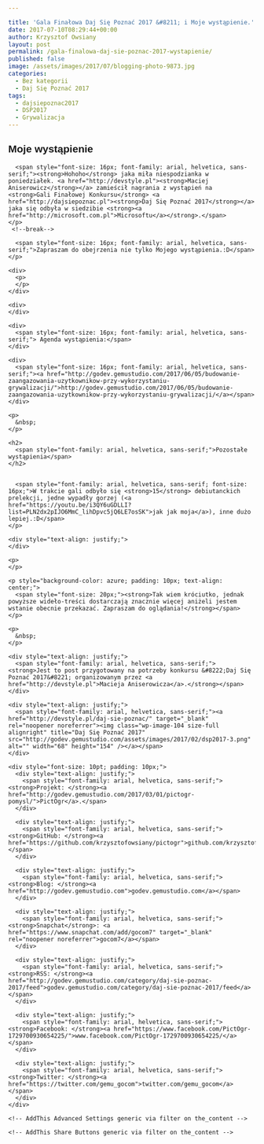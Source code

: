 ```yaml
---

title: 'Gala Finałowa Daj Się Poznać 2017 &#8211; i Moje wystąpienie.'
date: 2017-07-10T08:29:44+00:00
author: Krzysztof Owsiany
layout: post
permalink: /gala-finalowa-daj-sie-poznac-2017-wystapienie/
published: false
image: /assets/images/2017/07/blogging-photo-9873.jpg
categories:
  - Bez kategorii
  - Daj Się Poznać 2017
tags:
  - dajsiepoznac2017
  - DSP2017
  - Grywalizacja
---
```

<div id="dslc-theme-content">
  <div id="dslc-theme-content-inner">
    <h2>
      <span style="font-family: arial, helvetica, sans-serif;">Moje wystąpienie</span>
    </h2>
    

      <span style="font-size: 16px; font-family: arial, helvetica, sans-serif;"><strong>Hohoho</strong> jaka miła niespodzianka w poniedziałek. <a href="http://devstyle.pl"><strong>Maciej Aniserowicz</strong></a> zamieścił nagrania z wystąpień na <strong>Gali Finałowej Konkursu</strong> <a href="http://dajsiepoznac.pl"><strong>Daj Się Poznać 2017</strong></a> jaka się odbyła w siedzibie <strong><a href="http://microsoft.com.pl">Microsoftu</a></strong>.</span>
    </p>
     <!--break-->

      <span style="font-size: 16px; font-family: arial, helvetica, sans-serif;">Zapraszam do obejrzenia nie tylko Mojego wystąpienia.:D</span>
    </p>
    
    <div>
      <p>
      </p>
    </div>
    
    <div>
    </div>
    
    <div>
      <span style="font-size: 16px; font-family: arial, helvetica, sans-serif;"> Agenda wystąpienia:</span>
    </div>
    
    <div>
      <span style="font-size: 16px; font-family: arial, helvetica, sans-serif;"><a href="http://godev.gemustudio.com/2017/06/05/budowanie-zaangazowania-uzytkownikow-przy-wykorzystaniu-grywalizacji/">http://godev.gemustudio.com/2017/06/05/budowanie-zaangazowania-uzytkownikow-przy-wykorzystaniu-grywalizacji/</a></span>
    </div>
    
    <p>
      &nbsp;
    </p>
    
    <h2>
      <span style="font-family: arial, helvetica, sans-serif;">Pozostałe wystąpienia</span>
    </h2>
    

      <span style="font-family: arial, helvetica, sans-serif; font-size: 16px;">W trakcie gali odbyło się <strong>15</strong> debiutanckich prelekcji, jedne wypadły gorzej (<a href="https://youtu.be/i3QY6uGDLLI?list=PLN2dx2pIJO6MmC_lihDpvc5jQ6LE7osSK">jak jak moja</a>), inne dużo lepiej.:D</span>
    </p>
    
    <div style="text-align: justify;">
    </div>
    
    <p>
    </p>
    
    <p style="background-color: azure; padding: 10px; text-align: center;">
      <span style="font-size: 20px;"><strong>Tak wiem króciutko, jednak powyższe wideło-treści dostarczają znacznie więcej aniżeli jestem wstanie obecnie przekazać. Zapraszam do oglądania!</strong></span>
    </p>
    
    <p>
      &nbsp;
    </p>
    
    <div style="text-align: justify;">
      <span style="font-family: arial, helvetica, sans-serif;"><strong>Jest to post przygotowany na potrzeby konkursu &#8222;Daj Się Poznać 2017&#8221; organizowanym przez <a href="http://devstyle.pl">Macieja Aniserowicza</a>.</strong></span>
    </div>
    
    <div style="text-align: justify;">
      <span style="font-family: arial, helvetica, sans-serif;"><a href="http://devstyle.pl/daj-sie-poznac/" target="_blank" rel="noopener noreferrer"><img class="wp-image-104 size-full alignright" title="Daj Się Poznać 2017" src="http://godev.gemustudio.com/assets/images/2017/02/dsp2017-3.png" alt="" width="68" height="154" /></a></span>
    </div>
    
    <div style="font-size: 10pt; padding: 10px;">
      <div style="text-align: justify;">
        <span style="font-family: arial, helvetica, sans-serif;"><strong>Projekt: </strong><a href="http://godev.gemustudio.com/2017/03/01/pictogr-pomysl/">PictOgr</a>.</span>
      </div>
      
      <div style="text-align: justify;">
        <span style="font-family: arial, helvetica, sans-serif;"><strong>GitHub: </strong><a href="https://github.com/krzysztofowsiany/pictogr">github.com/krzysztofowsiany/pictogr</a></span>
      </div>
      
      <div style="text-align: justify;">
        <span style="font-family: arial, helvetica, sans-serif;"><strong>Blog: </strong><a href="http://godev.gemustudio.com">godev.gemustudio.com</a></span>
      </div>
      
      <div style="text-align: justify;">
        <span style="font-family: arial, helvetica, sans-serif;"><strong>Snapchat</strong>: <a href="https://www.snapchat.com/add/gocom7" target="_blank" rel="noopener noreferrer">gocom7</a></span>
      </div>
      
      <div style="text-align: justify;">
        <span style="font-family: arial, helvetica, sans-serif;"><strong>RSS: </strong><a href="http://godev.gemustudio.com/category/daj-sie-poznac-2017/feed">godev.gemustudio.com/category/daj-sie-poznac-2017/feed</a></span>
      </div>
      
      <div style="text-align: justify;">
        <span style="font-family: arial, helvetica, sans-serif;"><strong>Facebook: </strong><a href="https://www.facebook.com/PictOgr-1729700930654225/">www.facebook.com/PictOgr-1729700930654225/</a></span>
      </div>
      
      <div style="text-align: justify;">
        <span style="font-family: arial, helvetica, sans-serif;"><strong>Twitter: </strong><a href="https://twitter.com/gemu_gocom">twitter.com/gemu_gocom</a></span>
      </div>
    </div>
    
    <!-- AddThis Advanced Settings generic via filter on the_content -->
    
    <!-- AddThis Share Buttons generic via filter on the_content -->
  </div>
</div>